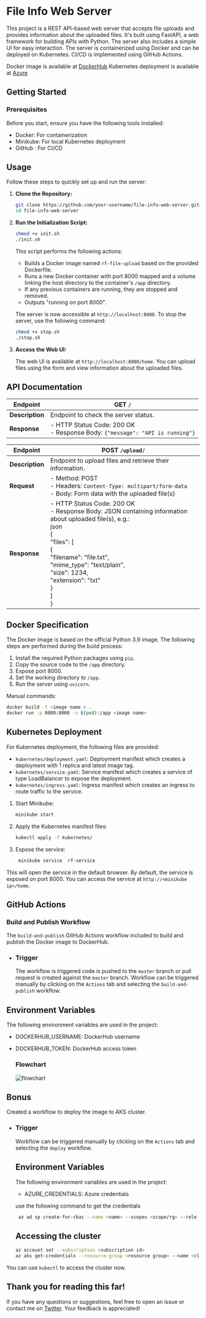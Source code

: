# File Info Web Server

This project is a REST API-based web server that accepts file uploads and provides information about the uploaded files. It's built using FastAPI, a web framework for building APIs with Python. The server also includes a simple UI for easy interaction. The server is containerized using Docker and can be deployed on Kubernetes. CI/CD is implemented using GitHub Actions.

Docker image is available at [DockerHub](https://hub.docker.com/repository/docker/gunwant11/rf-uploader/)
Kubernetes deployment is available at [Azure](http://20.219.169.21:8000/home)

## Getting Started

### Prerequisites

Before you start, ensure you have the following tools installed:

- Docker: For containerization
- Minikube: For local Kubernetes deployment
- GitHub : For CI/CD

## Usage

Follow these steps to quickly set up and run the server:

1. **Clone the Repository:**

   ```bash
   git clone https://github.com/your-username/file-info-web-server.git
   cd file-info-web-server
   ```

2. **Run the Initialization Script:**

   ```bash
   chmod +x init.sh
   ./init.sh
   ```

   This script performs the following actions:

   - Builds a Docker image named `rf-file-upload` based on the provided Dockerfile.
   - Runs a new Docker container with port 8000 mapped and a volume linking the host directory to the container's `/app` directory.
   - If any previous containers are running, they are stopped and removed.
   - Outputs "running on port 8000".

   The server is now accessible at `http://localhost:8000`. To stop the server, use the following command:

   ```bash
   chmod +x stop.sh
   ./stop.sh
   ```

3. **Access the Web UI:**

   The web UI is available at `http://localhost:8000/home`.
   You can upload files using the form and view information about the uploaded files.

## API Documentation

| Endpoint       | GET `/`                |
|----------------|------------------------|
| **Description**| Endpoint to check the server status. |
| **Response**   | - HTTP Status Code: 200 OK<br>- Response Body: `{"message": "API is running"}` |

| Endpoint       | POST `/upload/`                    |
|----------------|------------------------------------|
| **Description**| Endpoint to upload files and retrieve their information. |
| **Request**    | - Method: POST<br>- Headers: `Content-Type: multipart/form-data`<br>- Body: Form data with the uploaded file(s) |
| **Response**   | - HTTP Status Code: 200 OK<br>- Response Body: JSON containing information about uploaded file(s), e.g.:<br>json<br>{<br>  "files": [<br>    {<br>      "filename": "file.txt",<br>      "mime_type": "text/plain",<br>      "size": 1234,<br>      "extension": "txt"<br>    }<br>  ]<br>} |

## Docker Specification

The Docker image is based on the official Python 3.9 image. The following steps are performed during the build process:

1. Install the required Python packages using `pip`.
2. Copy the source code to the `/app` directory.
3. Expose port 8000.
4. Set the working directory to `/app`.
5. Run the server using `uvicorn`.

Manual commands:

```bash
docker build -t <image name > .
docker run -p 8000:8000 -v $(pwd):/app <image name>
```

## Kubernetes Deployment

For Kubernetes deployment, the following files are provided:

- `kubernetes/deployment.yaml`: Deployment manifest which creates a deployment with 1 replica and latest image tag.
- `kubernetes/service.yaml`: Service manifest which creates a service of type LoadBalancer to expose the deployment.
- `kubernetes/ingress.yaml`: Ingress manifest which creates an ingress to route traffic to the service.

1. Start Minikube:

   ```bash
   minikube start
   ```

2. Apply the Kubernetes manifest files:

   ```bash
   kubectl apply -f kubernetes/
   ```
3. Expose the service:

   ```bash
    minikube service  rf-service
    ```
This will open the service in the default browser.
By default, the service is exposed on port 8000. You can access the service at `http://<minikube ip>/home`.

## GitHub Actions

### Build and Publish Workflow

The `build-and-publish` GitHub Actions workflow included to build and publish the Docker image to DockerHub.
- ### Trigger
  The workflow is triggered code is pushed to the `master` branch or pull request is created against the `master` branch.
  Workflow can be triggered manually by clicking on the `Actions` tab and selecting the `build-and-publish` workflow.

## Environment Variables

The following environment variables are used in the project:
- DOCKERHUB_USERNAME: DockerHub username
- DOCKERHUB_TOKEN: DockerHub access token
  
  ### Flowchart
  ![flowchart](https://github.com/gunwant11/rapidfort-file-upload/blob/master/static/images/flowchat.png?raw=true)

## Bonus
<!-- created an action delpoy.ymal to deploy our image wiht tag latest to aks cluster and   -->
Created a workflow to deploy the image to AKS cluster. 

- ### Trigger
  Workflow can be triggered manually by clicking on the `Actions` tab and selecting the `deploy` workflow.

  
  ## Environment Variables
  The following environment variables are used in the project:  
  - AZURE_CREDENTIALS: Azure credentials
   
   use the following command to get the credentials
   ```bash
    az ad sp create-for-rbac --name <name> --scopes <scope/rg> --role contributor --sdk-auth
    ```

  ## Accessing the cluster
  ```bash
  az account set --subscription <subscription id>
  az aks get-credentials --resource-group <resource group> --name <cluster name>
  ```
You can use `kubectl` to access the cluster now.


## Thank you for reading this far!

If you have any questions or suggestions, feel free to open an issue or contact me on [Twitter](https://twitter.com/gunwant11). Your feedback is appreciated!